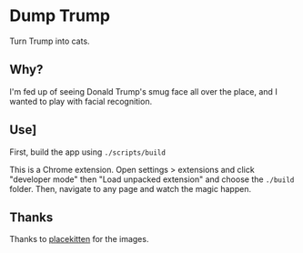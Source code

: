 # Dump Trump
Turn Trump into cats.

## Why?
I'm fed up of seeing Donald Trump's smug face all over the place, and I wanted to play with facial recognition.

## Use]
First, build the app using `./scripts/build`

This is a Chrome extension. Open settings > extensions and click "developer mode" then "Load unpacked extension" and choose the `./build` folder. Then, navigate to any page and watch the magic happen.

## Thanks
Thanks to [placekitten](https://placekitten.com/) for the images.
